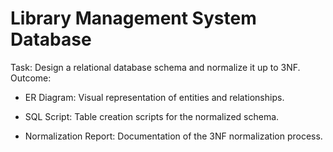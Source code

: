 # Library Management System Database
Task: Design a relational database schema and normalize it up to 3NF.
Outcome:
* ER Diagram: Visual representation of entities and relationships.

* SQL Script: Table creation scripts for the normalized schema.

* Normalization Report: Documentation of the 3NF normalization process.
